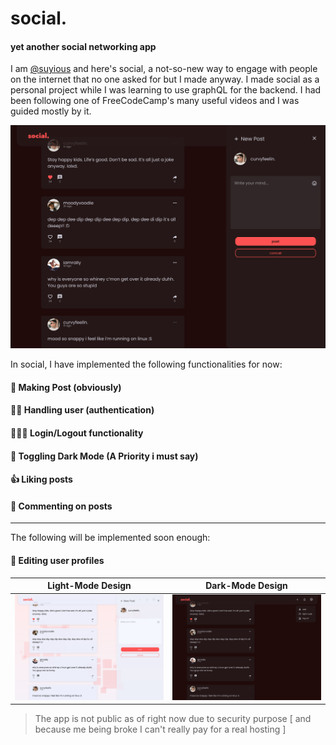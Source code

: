 # social.
#### yet another social networking app

I am [@suyious](https://github.com/suyious) and here's social, a not-so-new way to engage with people on the internet that no one asked for but I made anyway. I made social as a personal project while I was learning to use graphQL for the backend. I had been following one of FreeCodeCamp's many useful videos and I was guided mostly by it.

![Look and Feel of the app](./src/images/Design.jpg)

In social, I have implemented the following functionalities for now:
#### 📮 Making Post (obviously)
#### 🙍🏻 Handling user (authentication)
#### 👨🏻‍💻 Login/Logout functionality
#### 🏴 Toggling Dark Mode (A Priority i must say)
#### 👍 Liking posts
#### 💬 Commenting on posts
------
The following will be implemented soon enough:
#### 👗 Editing user profiles

|Light-Mode Design| Dark-Mode Design|
|--|--|
|![Light-Mode](./src/images/Light_2.jpg)|![Dark-Mode](./src/images/Dark_1.jpg)|

> The app is not public as of right now due to security purpose [ and because me being broke I can't really pay for a real hosting ]
